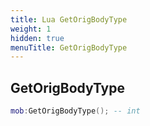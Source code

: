 ```yaml
---
title: Lua GetOrigBodyType
weight: 1
hidden: true
menuTitle: GetOrigBodyType
---
```

## GetOrigBodyType
```lua
mob:GetOrigBodyType(); -- int
```